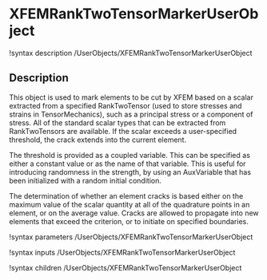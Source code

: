 # XFEMRankTwoTensorMarkerUserObject

!syntax description /UserObjects/XFEMRankTwoTensorMarkerUserObject

## Description

This object is used to mark elements to be cut by XFEM based on a scalar extracted from a specified RankTwoTensor (used to store stresses and strains in TensorMechanics), such as a principal stress or a component of stress. All of the standard scalar types that can be extracted from RankTwoTensors are available. If the scalar exceeds a user-specified threshold, the crack extends into the current element. 

The threshold is provided as a coupled variable. This can be specified as either a constant value or as the name of that variable. This is useful for introducing randomness in the strength, by using an AuxVariable that has been initialized with a random initial condition.

The determination of whether an element cracks is based either on the maximum value of the scalar quantity at all of the quadrature points in an element, or on the average value. Cracks are allowed to propagate into new elements that exceed the criterion, or to initiate on specified boundaries.

!syntax parameters /UserObjects/XFEMRankTwoTensorMarkerUserObject

!syntax inputs /UserObjects/XFEMRankTwoTensorMarkerUserObject

!syntax children /UserObjects/XFEMRankTwoTensorMarkerUserObject
